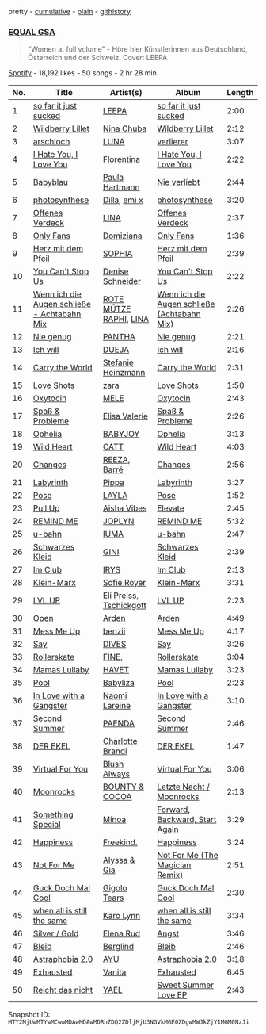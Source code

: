 pretty - [cumulative](/playlists/cumulative/37i9dQZF1DWVA5o3WHL2eG.md) - [plain](/playlists/plain/37i9dQZF1DWVA5o3WHL2eG) - [githistory](https://github.githistory.xyz/mackorone/spotify-playlist-archive/blob/main/playlists/plain/37i9dQZF1DWVA5o3WHL2eG)

### [EQUAL GSA](https://open.spotify.com/playlist/37i9dQZF1DWVA5o3WHL2eG)

> "Women at full volume" \- Höre hier Künstlerinnen aus Deutschland, Österreich und der Schweiz\. Cover: LEEPA

[Spotify](https://open.spotify.com/user/spotify) - 18,192 likes - 50 songs - 2 hr 28 min

| No. | Title | Artist(s) | Album | Length |
|---|---|---|---|---|
| 1 | [so far it just sucked](https://open.spotify.com/track/6YaIvnJ3xDgIleE5m3GAEr) | [LEEPA](https://open.spotify.com/artist/066IQRKXdi1o3b9yGxA2SD) | [so far it just sucked](https://open.spotify.com/album/6NZJZiZtWl4y69GXWDopTT) | 2:00 |
| 2 | [Wildberry Lillet](https://open.spotify.com/track/6yeZM8gyykjaf8w0GqRfK4) | [Nina Chuba](https://open.spotify.com/artist/2kS9NyuATpYwjeB93h24H5) | [Wildberry Lillet](https://open.spotify.com/album/1zzkAbY0FKMPjn56qrgxme) | 2:12 |
| 3 | [arschloch](https://open.spotify.com/track/0DNAisWcJwei0pu3t8TyMM) | [LUNA](https://open.spotify.com/artist/2RrkjxcwXz281MxRs8Oqp7) | [verlierer](https://open.spotify.com/album/0q8XIgIhKo2O2oukgDsy2s) | 3:07 |
| 4 | [I Hate You, I Love You](https://open.spotify.com/track/18RK0e1rjXAF7sPE8h3IBn) | [Florentina](https://open.spotify.com/artist/7adCbfW9aRcBxWhuuSNXTo) | [I Hate You, I Love You](https://open.spotify.com/album/7lKYxMi5eKpAtoEHDfBwEj) | 2:22 |
| 5 | [Babyblau](https://open.spotify.com/track/5lZ8DceeoYy2Mb2M6nUegi) | [Paula Hartmann](https://open.spotify.com/artist/3Fl31gc0mEUC2H0JWL1vic) | [Nie verliebt](https://open.spotify.com/album/12dYXSDMMIX9VaJONASnsz) | 2:44 |
| 6 | [photosynthese](https://open.spotify.com/track/7aaeOKbjLe1zah55isgqdC) | [Dilla](https://open.spotify.com/artist/17l4XlVVWNktDeJDigQ3HJ), [emi x](https://open.spotify.com/artist/5kDJnYkE7Xm5zgEsJHb23u) | [photosynthese](https://open.spotify.com/album/2cfcwuPvW5CKlQSMbPTO8k) | 3:20 |
| 7 | [Offenes Verdeck](https://open.spotify.com/track/41UybHe3vgArCPzhkgLy9C) | [LINA](https://open.spotify.com/artist/3YPpKFZGAT0O8SJca2Aaj8) | [Offenes Verdeck](https://open.spotify.com/album/1PwgNMxnXypNSSoH9mmY8W) | 2:37 |
| 8 | [Only Fans](https://open.spotify.com/track/0leFOfqRs3rC8GHFSysAET) | [Domiziana](https://open.spotify.com/artist/3XZewrXpRQqqCMuUMAIhvN) | [Only Fans](https://open.spotify.com/album/1hUCrAa6N9Gr9aZHhi2N1C) | 1:36 |
| 9 | [Herz mit dem Pfeil](https://open.spotify.com/track/7A1NCaZXXYjfNrmGPyiOFd) | [SOPHIA](https://open.spotify.com/artist/45wdSLZd70phdDkxlA5D3v) | [Herz mit dem Pfeil](https://open.spotify.com/album/6rwcJyPe7PhG7Ae5NzLH1j) | 2:39 |
| 10 | [You Can't Stop Us](https://open.spotify.com/track/39stAgopu3xQH0ZpEiNNw3) | [Denise Schneider](https://open.spotify.com/artist/4SEeGhPJv9I6WQl2loHMmI) | [You Can't Stop Us](https://open.spotify.com/album/2ysLpJ6RrQzrZQU3ZpO5rM) | 2:22 |
| 11 | [Wenn ich die Augen schließe \- Achtabahn Mix](https://open.spotify.com/track/0Llo8hKzgs3PYkuQhGVZZh) | [ROTE MÜTZE RAPHI](https://open.spotify.com/artist/0jxy7TWRoSFqe4eucObq6L), [LINA](https://open.spotify.com/artist/3YPpKFZGAT0O8SJca2Aaj8) | [Wenn ich die Augen schließe \(Achtabahn Mix\)](https://open.spotify.com/album/3Ij7vgxT5d2DbQHHVuM8E6) | 2:26 |
| 12 | [Nie genug](https://open.spotify.com/track/4z41LDzaAhsGK6pULQ8eMJ) | [PANTHA](https://open.spotify.com/artist/40TyBBFIw2Nw3psoWIkNI8) | [Nie genug](https://open.spotify.com/album/2AWCbsHDDPkwvXBDaj79n5) | 2:21 |
| 13 | [Ich will](https://open.spotify.com/track/507wHQirAsVaH8DweW1p6b) | [DUEJA](https://open.spotify.com/artist/1QKx9HbmmkV4FgL2nkFVRl) | [Ich will](https://open.spotify.com/album/0lvS1zeYz3LUq1ROKRh3EX) | 2:16 |
| 14 | [Carry the World](https://open.spotify.com/track/1gKCS1qy8ugemsVrjcTJ1S) | [Stefanie Heinzmann](https://open.spotify.com/artist/0bm9qSmVJmT9CEukIhhZY5) | [Carry the World](https://open.spotify.com/album/5X1fPJ1tNsq8I1M1mayf2z) | 2:31 |
| 15 | [Love Shots](https://open.spotify.com/track/6aYB6syCRnnTXJ8jechWZc) | [zara](https://open.spotify.com/artist/3iFa38c2Ig6kXLVx5Yl1YD) | [Love Shots](https://open.spotify.com/album/7KMp5uAH2B3dupZySwFdlD) | 1:50 |
| 16 | [Oxytocin](https://open.spotify.com/track/4GP8DEsHyW2TF2tTim9wxj) | [MELE](https://open.spotify.com/artist/6Lk699bosWcOqCMFLJFrPp) | [Oxytocin](https://open.spotify.com/album/2HaKYEnHPDoFvcVdKO3iXG) | 2:43 |
| 17 | [Spaß & Probleme](https://open.spotify.com/track/66DtLra2QPfk5Ry3cEFLkE) | [Elisa Valerie](https://open.spotify.com/artist/6kuP1jJI9An3WHDaVIOyre) | [Spaß & Probleme](https://open.spotify.com/album/3dyXRbWYtGeVlEdbifsGsJ) | 2:26 |
| 18 | [Ophelia](https://open.spotify.com/track/61Np0MhnQO1B1LZGIxxX0d) | [BABYJOY](https://open.spotify.com/artist/2vYWyXs1PJbycPBdTstmHH) | [Ophelia](https://open.spotify.com/album/4GdlYdLbHGvNh48GvwqHdr) | 3:13 |
| 19 | [Wild Heart](https://open.spotify.com/track/1YlDncsZulH1XolY0zDOUL) | [CATT](https://open.spotify.com/artist/4vECkYVXR5tUXqDk2LVzkJ) | [Wild Heart](https://open.spotify.com/album/7kWuhKieZArg50eaH8PKXJ) | 4:03 |
| 20 | [Changes](https://open.spotify.com/track/6NeFb3QPqqoHeR34QhRs2X) | [REEZA](https://open.spotify.com/artist/3Mfatql1PMmQrdB37eXO5e), [Barré](https://open.spotify.com/artist/2oxB9ArMXPTWdsMg4kKmLl) | [Changes](https://open.spotify.com/album/7doRzE1M3AEGjoku1jzl6O) | 2:56 |
| 21 | [Labyrinth](https://open.spotify.com/track/49bgFvlnB6OzyvhtTZNVN3) | [Pippa](https://open.spotify.com/artist/3YnovPMNx58Jp0JCpNUz6x) | [Labyrinth](https://open.spotify.com/album/3yGj38Kwf2osxtBJrzLW46) | 3:27 |
| 22 | [Pose](https://open.spotify.com/track/6gjTBagyl527aB9iMUa0W6) | [LAYLA](https://open.spotify.com/artist/4GJrFqexwHiTMZWjaPEkTy) | [Pose](https://open.spotify.com/album/0TFg2kMG4asTEDP334NmJr) | 1:52 |
| 23 | [Pull Up](https://open.spotify.com/track/5UoRnaSOSJjCxKdKLNpLyX) | [Aisha Vibes](https://open.spotify.com/artist/7x6XwopgxWpVKTUiDSwRaN) | [Elevate](https://open.spotify.com/album/31W29aosr60cRPN2YEBA8K) | 2:45 |
| 24 | [REMIND ME](https://open.spotify.com/track/3sQwXoHktwhzOKT2rFBo9Z) | [JOPLYN](https://open.spotify.com/artist/32Jt1AK733JbFR82hEZ0Ih) | [REMIND ME](https://open.spotify.com/album/084HROOXCRrykD5zzuGXZ1) | 5:32 |
| 25 | [u\-bahn](https://open.spotify.com/track/1nq9VfqXFYChMOG5kXjfVh) | [IUMA](https://open.spotify.com/artist/3sQkqWv3GPcfimQ2bobl2a) | [u\-bahn](https://open.spotify.com/album/0sYI8aEV9phDNl4X1qVVSN) | 2:47 |
| 26 | [Schwarzes Kleid](https://open.spotify.com/track/3lrq4oJZLg7Gh2hR7NfjUa) | [GINI](https://open.spotify.com/artist/6TBAZHXDXBywvVgYyQ8aCQ) | [Schwarzes Kleid](https://open.spotify.com/album/6j7vM6HcfSgBdnr5BSZbOt) | 2:39 |
| 27 | [Im Club](https://open.spotify.com/track/7Ib3MLhfLx0m2JAKpyb6ak) | [IRYS](https://open.spotify.com/artist/3sHhPDi0layqr860TxsU1c) | [Im Club](https://open.spotify.com/album/5hnjvp3n3KtfCOcgUkpN24) | 2:13 |
| 28 | [Klein\-Marx](https://open.spotify.com/track/4TRnKdnXz3parnrGKklKc0) | [Sofie Royer](https://open.spotify.com/artist/2P2BXSc0Wxpf10Fpno38rl) | [Klein\-Marx](https://open.spotify.com/album/7zEUDaYg0t5hCDSa2hyx7Y) | 3:31 |
| 29 | [LVL UP](https://open.spotify.com/track/3SvWFvS1vU3UsV4OM7IGmI) | [Eli Preiss](https://open.spotify.com/artist/7JmNUb5QPlIV4psjRqNsID), [Tschickgott](https://open.spotify.com/artist/6sqqInzatrr51ZdgQ4xVvF) | [LVL UP](https://open.spotify.com/album/577JijVRB5HoJAy4r9L7Y0) | 2:23 |
| 30 | [Open](https://open.spotify.com/track/7Hlh1DgnBg3uMzjTIXeM74) | [Arden](https://open.spotify.com/artist/3u0MDO6lzcNjpiNo6ceBjC) | [Arden](https://open.spotify.com/album/4ZRSEnDZmuKClrjh2X6Spw) | 4:49 |
| 31 | [Mess Me Up](https://open.spotify.com/track/1b5Trqp5czwgJv3Hx8pZjS) | [benzii](https://open.spotify.com/artist/2v4qy7Tmy7AcIXZuUH4eJ1) | [Mess Me Up](https://open.spotify.com/album/7h3ZdISnzHPnVciYwusGFn) | 4:17 |
| 32 | [Say](https://open.spotify.com/track/32hD3POkNZACMsLv5AknlA) | [DIVES](https://open.spotify.com/artist/5ipYqUgaCT1OQGPhAzZAn0) | [Say](https://open.spotify.com/album/0ZuBYs6IC82qO0cofP1ULZ) | 3:26 |
| 33 | [Rollerskate](https://open.spotify.com/track/2JCDkE317fzmmCqa493K8c) | [FINE.](https://open.spotify.com/artist/4asOB3NDvX82XNePNZpqQj) | [Rollerskate](https://open.spotify.com/album/5lSUQqGzjED0M7e2VzwC5V) | 3:04 |
| 34 | [Mamas Lullaby](https://open.spotify.com/track/0PCd5fkHkzy3N7fyqgI5hg) | [HAVET](https://open.spotify.com/artist/0Ppjh3TEy1VYLQoyKmIxaD) | [Mamas Lullaby](https://open.spotify.com/album/26WtRCWYm4nxJS0YX0C8fn) | 3:23 |
| 35 | [Pool](https://open.spotify.com/track/3Q4ba8KB4XV5CGZ9BzpjLk) | [Babyliza](https://open.spotify.com/artist/7MCaQaFV9iMOueibXtRHDT) | [Pool](https://open.spotify.com/album/0G5VegKILvBzq0v4SupfW0) | 2:23 |
| 36 | [In Love with a Gangster](https://open.spotify.com/track/5eJBljWL5BBjqRNOul8S9v) | [Naomi Lareine](https://open.spotify.com/artist/0umAOumGRDuZ2elvqjaK3i) | [In Love with a Gangster](https://open.spotify.com/album/5wnaMMD2AAgr1zuRB9e20c) | 3:10 |
| 37 | [Second Summer](https://open.spotify.com/track/3DemvzSCQlE9eQ93gHyFAC) | [PAENDA](https://open.spotify.com/artist/2ic8BSMWMbxMDCC52Mwxuz) | [Second Summer](https://open.spotify.com/album/3RZ04UQu2iuzVg7zhcndhe) | 2:46 |
| 38 | [DER EKEL](https://open.spotify.com/track/7KSI2XbfwRuNVJR4KtSyJx) | [Charlotte Brandi](https://open.spotify.com/artist/4mp6ypwuMpi80OEpFIVJNn) | [DER EKEL](https://open.spotify.com/album/3coYfigf8DMcB8lPci3S5D) | 1:47 |
| 39 | [Virtual For You](https://open.spotify.com/track/6NmiRfv2MB9rFnhVgvMA6t) | [Blush Always](https://open.spotify.com/artist/7mDJOD8ukxlDkihwPCjb4U) | [Virtual For You](https://open.spotify.com/album/4Bwa9QUG1CWHE44w4RwTvm) | 3:06 |
| 40 | [Moonrocks](https://open.spotify.com/track/4FxerFUUqLo2yr3zdkaFyO) | [BOUNTY & COCOA](https://open.spotify.com/artist/6LPDid2j16uSQ3qSLmIwFR) | [Letzte Nacht / Moonrocks](https://open.spotify.com/album/58B3nKeNDDOizFH47WDKrD) | 2:13 |
| 41 | [Something Special](https://open.spotify.com/track/69Jct4tBl6P0NuB4IZLvDr) | [Minoa](https://open.spotify.com/artist/65NZk6IZ0jdkHO7L0laAvG) | [Forward, Backward, Start Again](https://open.spotify.com/album/3XvoLLjb9WFGjDXtC7wDYj) | 3:29 |
| 42 | [Happiness](https://open.spotify.com/track/1cdXPtassjG2G4mtagd0sL) | [Freekind.](https://open.spotify.com/artist/5UEgXCXCQwKaQ4bmrSBcEV) | [Happiness](https://open.spotify.com/album/3awLtgdFb637B2kY7eQ3dq) | 3:24 |
| 43 | [Not For Me](https://open.spotify.com/track/72n3bDFqF7AnwLoOCiYBfQ) | [Alyssa & Gia](https://open.spotify.com/artist/5w3B8Yivj5m2bgDixId20g) | [Not For Me \(The Magician Remix\)](https://open.spotify.com/album/0oyDqYaK0BursIh69dJ5lo) | 2:51 |
| 44 | [Guck Doch Mal Cool](https://open.spotify.com/track/18V6MyxzEzjrrn6v8o8lCR) | [Gigolo Tears](https://open.spotify.com/artist/59pdIy4nTA2X9oRaA17vk7) | [Guck Doch Mal Cool](https://open.spotify.com/album/0QfeZirfv9J61TqMvjXjMC) | 2:30 |
| 45 | [when all is still the same](https://open.spotify.com/track/3j6FAiwDRMJsnS0r8Pi20A) | [Karo Lynn](https://open.spotify.com/artist/6kTgqFXtx6GogRc1rp81W7) | [when all is still the same](https://open.spotify.com/album/2AXUDxMSQiKMmdAWLZtLAB) | 3:34 |
| 46 | [Silver / Gold](https://open.spotify.com/track/73TyCqBd1kuZ1trhAJHXuZ) | [Elena Rud](https://open.spotify.com/artist/7H55j50FUEqEhAVqJbIBuE) | [Angst](https://open.spotify.com/album/69D4O0UPGWLKmdtZlnOyEY) | 3:46 |
| 47 | [Bleib](https://open.spotify.com/track/42m4ZMTXkYlAk6D8y5JUoY) | [Berglind](https://open.spotify.com/artist/2tJWpZysbUxzTqBmxtN8WY) | [Bleib](https://open.spotify.com/album/00E9UOFiiHLlzdbLM04o2j) | 2:46 |
| 48 | [Astraphobia 2.0](https://open.spotify.com/track/3k9tc28Bl25RGFaZHwia5b) | [AYU](https://open.spotify.com/artist/1sjcTXZESni2B5F8LERoSw) | [Astraphobia 2.0](https://open.spotify.com/album/3EYtw0yuOaZuoAE5OtxNa6) | 3:18 |
| 49 | [Exhausted](https://open.spotify.com/track/4CwJfMiATm1EEebpmOtNYf) | [Vanita](https://open.spotify.com/artist/03wBbT5tqttIBpmUrNa9ur) | [Exhausted](https://open.spotify.com/album/6LaZCqHnU0VWmqgpEv9QOt) | 6:45 |
| 50 | [Reicht das nicht](https://open.spotify.com/track/0eGyj51lyXJZsv2EEL5ZMC) | [YAEL](https://open.spotify.com/artist/3kJ7c6rBMrQaLAXIFb61vp) | [Sweet Summer Love EP](https://open.spotify.com/album/4MKUTwhSr7hpdKdcQ3dWbn) | 2:43 |

Snapshot ID: `MTY2MjUwMTYwMCwwMDAwMDAwMDRhZDQ2ZDljMjU3NGVkMGE0ZDgwMWJkZjY1MGM0NzJi`
